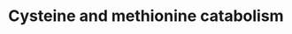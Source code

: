 ---
annotations:
- id: PW:0000011
  parent: classic metabolic pathway
  type: Pathway Ontology
  value: amino acid metabolic pathway
- id: PW:0000048
  parent: regulatory pathway
  type: Pathway Ontology
  value: methionine cycle/metabolic pathway
- id: PW:0000049
  parent: classic metabolic pathway
  type: Pathway Ontology
  value: cysteine metabolic pathway
- id: PW:0000013
  parent: disease pathway
  type: Pathway Ontology
  value: disease pathway
- id: PW:0001078
  parent: classic metabolic pathway
  type: Pathway Ontology
  value: cysteine and methionine metabolic pathway
- id: PW:0001302
  parent: regulatory pathway
  type: Pathway Ontology
  value: methionine degradation pathway
authors:
- DeSl
- Egonw
- IreneHemel
- MaintBot
- Ddomingof
- Fehrhart
- Finterly
- Eweitz
- Khanspers
citedin:
- link: 10.1159/000535120
  title: Human Monocytes Exposed to SARS-CoV-2 Display Features of Innate Immune Memory
    Producing High Levels of CXCL10 upon Restimulation (2023)
communities:
- IEM
- ONTOX
- RareDiseases
description: 'This pathway visualizes the conversion of methionine to cysteine, after
  which it is further metabolized in either an oxidative or non-oxidative manner.
  Several of these metabolites are altered in people suffering from MoCD and SO; changes
  in metabolite concentrations (comparing MoCD cases to controls) are highlighted
  in blue (see [WP4507](https://www.wikipathways.org/index.php/Pathway:WP4507) for
  the pathway on MoCD). This pathway was inspired by Chapter 12 of the book of Blau
  (ISBN 3642403360 (978-3642403361)). '
last-edited: 2025-06-22
ndex: 5506c2e4-8b6b-11eb-9e72-0ac135e8bacf
organisms:
- Homo sapiens
redirect_from:
- /index.php/Pathway:WP4504
- /instance/WP4504
- /instance/WP4504_r139561
revision: r139561
schema-jsonld:
- '@context': https://schema.org/
  '@id': https://wikipathways.github.io/pathways/WP4504.html
  '@type': Dataset
  creator:
    '@type': Organization
    name: WikiPathways
  description: 'This pathway visualizes the conversion of methionine to cysteine,
    after which it is further metabolized in either an oxidative or non-oxidative
    manner. Several of these metabolites are altered in people suffering from MoCD
    and SO; changes in metabolite concentrations (comparing MoCD cases to controls)
    are highlighted in blue (see [WP4507](https://www.wikipathways.org/index.php/Pathway:WP4507)
    for the pathway on MoCD). This pathway was inspired by Chapter 12 of the book
    of Blau (ISBN 3642403360 (978-3642403361)). '
  keywords:
  - -CH3
  - 3-Mercaptopyruvic acid
  - 5-Methyltetrahydrofolate
  - AAT
  - ATP
  - Adenosine
  - Alpha-KB
  - B-Sulfinyl pyruvate
  - BHMT
  - Betaine
  - CDO
  - CO2
  - CSD
  - CSE
  - Cystathionine
  - Cysteine
  - Cysteine sulfinic acid
  - Cystine
  - Dimethylglycine
  - GCS
  - GS
  - Gamma-glutamylcysteine
  - Glu
  - Glutathione
  - Gly
  - H2S
  - Homocysteine
  - Hypotaurine
  - H₂O
  - KG
  - MAT
  - MPST
  - MS
  - MT
  - Methionine
  - NH4+
  - O2
  - Pyr
  - RSSH
  - S-Adenosylhomocysteine
  - S-Adenosylmethionine
  - S-sulfocysteine
  - SAAH
  - SDO
  - SO
  - SO3 2-
  - SQR
  - Serine
  - Sulfate
  - Sulfite
  - Taurine
  - Tetra-hydrofolate
  - Thiosulfate(2−)
  license: CC0
  name: Cysteine and methionine catabolism
seo: CreativeWork
title: Cysteine and methionine catabolism
wpid: WP4504
---